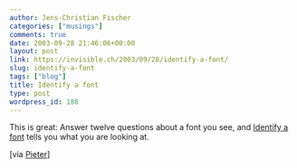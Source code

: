 ```yaml
---
author: Jens-Christian Fischer
categories: ["musings"]
comments: true
date: 2003-09-28 21:46:06+00:00
layout: post
link: https://invisible.ch/2003/09/28/identify-a-font/
slug: identify-a-font
tags: ["blog"]
title: Identify a font
type: post
wordpress_id: 188
---
```


This is great: Answer twelve questions about a font you see, and [Identify a font](https://www.identifont.com/identify.html) tells you what you are looking at.

[via [Pieter](https://walsweer.de/index.php)]
